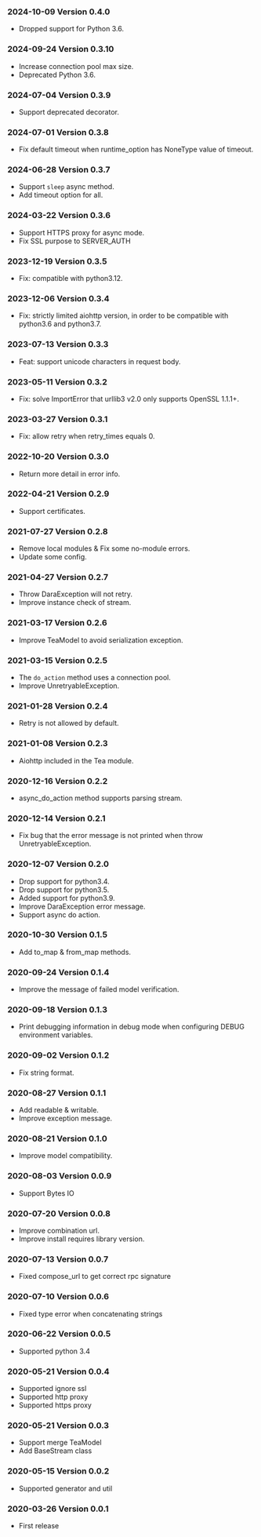 ### 2024-10-09 Version 0.4.0
* Dropped support for Python 3.6.

### 2024-09-24 Version 0.3.10
* Increase connection pool max size.
* Deprecated Python 3.6.

### 2024-07-04 Version 0.3.9
* Support deprecated decorator.

### 2024-07-01 Version 0.3.8
* Fix default timeout when runtime_option has NoneType value of timeout.

### 2024-06-28 Version 0.3.7
* Support `sleep` async method.
* Add timeout option for all.

### 2024-03-22 Version 0.3.6
* Support HTTPS proxy for async mode.
* Fix SSL purpose to SERVER_AUTH

### 2023-12-19 Version 0.3.5
* Fix: compatible with python3.12.

### 2023-12-06 Version 0.3.4
* Fix: strictly limited aiohttp version, in order to be compatible with python3.6 and python3.7.

### 2023-07-13 Version 0.3.3
* Feat: support unicode characters in request body.

### 2023-05-11 Version 0.3.2
* Fix: solve ImportError that urllib3 v2.0 only supports OpenSSL 1.1.1+.

### 2023-03-27 Version 0.3.1
* Fix: allow retry when retry_times equals 0.

### 2022-10-20 Version 0.3.0
* Return more detail in error info.

### 2022-04-21 Version 0.2.9
* Support certificates.

### 2021-07-27 Version 0.2.8
* Remove local modules & Fix some no-module errors.
* Update some config.

### 2021-04-27 Version 0.2.7
* Throw DaraException will not retry.
* Improve instance check of stream.

### 2021-03-17 Version 0.2.6
* Improve TeaModel to avoid serialization exception.

### 2021-03-15 Version 0.2.5
* The `do_action` method uses a connection pool.
* Improve UnretryableException.

### 2021-01-28 Version 0.2.4
* Retry is not allowed by default.

### 2021-01-08 Version 0.2.3
* Aiohttp included in the Tea module.

### 2020-12-16 Version 0.2.2
* async_do_action method supports parsing stream.

### 2020-12-14 Version 0.2.1
* Fix bug that the error message is not printed when throw UnretryableException.

### 2020-12-07 Version 0.2.0
* Drop support for python3.4.
* Drop support for python3.5.
* Added support for python3.9.
* Improve DaraException error message.
* Support async do action.

### 2020-10-30 Version 0.1.5

* Add to_map & from_map methods.

### 2020-09-24 Version 0.1.4

* Improve the message of failed model verification.

### 2020-09-18 Version 0.1.3

* Print debugging information in debug mode when configuring DEBUG environment variables.

### 2020-09-02 Version 0.1.2

* Fix string format.

### 2020-08-27 Version 0.1.1

* Add readable & writable.
* Improve exception message.

### 2020-08-21 Version 0.1.0

* Improve model compatibility.

### 2020-08-03 Version 0.0.9

* Support Bytes IO

### 2020-07-20 Version 0.0.8

* Improve combination url.
* Improve install requires library version.

### 2020-07-13 Version 0.0.7

* Fixed compose_url to get correct rpc signature

### 2020-07-10 Version 0.0.6

* Fixed type error when concatenating strings

### 2020-06-22 Version 0.0.5
* Supported python 3.4

### 2020-05-21 Version 0.0.4
* Supported ignore ssl
* Supported http proxy
* Supported https proxy

### 2020-05-21 Version 0.0.3
* Support merge TeaModel
* Add BaseStream class

### 2020-05-15 Version 0.0.2
* Supported generator and util

### 2020-03-26 Version 0.0.1
* First release